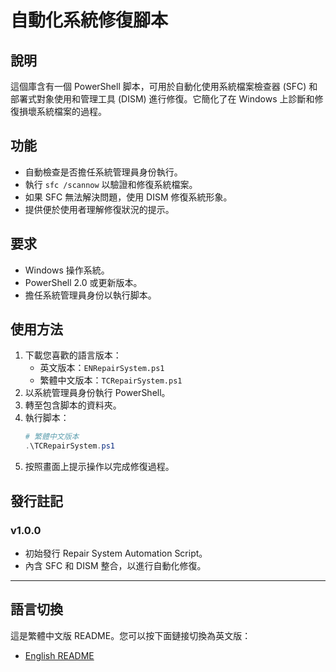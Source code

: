 # 自動化系統修復腳本

## 說明

這個庫含有一個 PowerShell 脚本，可用於自動化使用系統檔案檢查器 (SFC) 和部署式對象使用和管理工具 (DISM) 進行修復。它簡化了在 Windows 上診斷和修復損壞系統檔案的過程。

## 功能
- 自動檢查是否擔任系統管理員身份執行。
- 執行 `sfc /scannow` 以驗證和修復系統檔案。
- 如果 SFC 無法解決問題，使用 DISM 修復系統形象。
- 提供便於使用者理解修復狀況的提示。

## 要求
- Windows 操作系統。
- PowerShell 2.0 或更新版本。
- 擔任系統管理員身份以執行脚本。

## 使用方法
1. 下載您喜歡的語言版本：
   - 英文版本：`ENRepairSystem.ps1`
   - 繁體中文版本：`TCRepairSystem.ps1`
2. 以系統管理員身份執行 PowerShell。
3. 轉至包含脚本的資料夾。
4. 執行脚本：
   ```powershell
   # 繁體中文版本
   .\TCRepairSystem.ps1
   ```
5. 按照畫面上提示操作以完成修復過程。

## 發行註記
### v1.0.0
- 初始發行 Repair System Automation Script。
- 內含 SFC 和 DISM 整合，以進行自動化修復。

---

## 語言切換

這是繁體中文版 README。您可以按下面鏈接切換為英文版：

- [English README](README.md)

